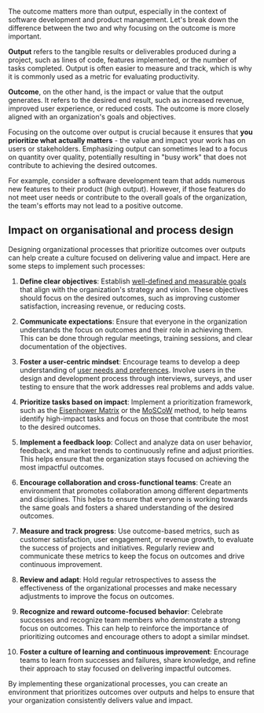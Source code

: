 The outcome matters more than output, especially in the context of software development and product management. Let's break down the difference between the two and why focusing on the outcome is more important.

**Output** refers to the tangible results or deliverables produced during a project, such as lines of code, features implemented, or the number of tasks completed. Output is often easier to measure and track, which is why it is commonly used as a metric for evaluating productivity.

**Outcome**, on the other hand, is the impact or value that the output generates. It refers to the desired end result, such as increased revenue, improved user experience, or reduced costs. The outcome is more closely aligned with an organization's goals and objectives.

Focusing on the outcome over output is crucial because it ensures that **you prioritize what actually matters** - the value and impact your work has on users or stakeholders. Emphasizing output can sometimes lead to a focus on quantity over quality, potentially resulting in "busy work" that does not contribute to achieving the desired outcomes.

For example, consider a software development team that adds numerous new features to their product (high output). However, if those features do not meet user needs or contribute to the overall goals of the organization, the team's efforts may not lead to a positive outcome.

## Impact on organisational and process design

Designing organizational processes that prioritize outcomes over outputs can help create a culture focused on delivering value and impact. Here are some steps to implement such processes:

1. **Define clear objectives**: Establish [well-defined and measurable goals](https://en.wikipedia.org/wiki/SMART_criteria) that align with the organization's strategy and vision. These objectives should focus on the desired outcomes, such as improving customer satisfaction, increasing revenue, or reducing costs.

2. **Communicate expectations**: Ensure that everyone in the organization understands the focus on outcomes and their role in achieving them. This can be done through regular meetings, training sessions, and clear documentation of the objectives.

3. **Foster a user-centric mindset**: Encourage teams to develop a deep understanding of [user needs and preferences](https://en.wikipedia.org/wiki/User-centered_design). Involve users in the design and development process through interviews, surveys, and user testing to ensure that the work addresses real problems and adds value.

4. **Prioritize tasks based on impact**: Implement a prioritization framework, such as the [Eisenhower Matrix](https://en.wikipedia.org/wiki/Time_management#The_Eisenhower_Method) or the [MoSCoW](https://en.wikipedia.org/wiki/MoSCoW_method) method, to help teams identify high-impact tasks and focus on those that contribute the most to the desired outcomes.

5. **Implement a feedback loop**: Collect and analyze data on user behavior, feedback, and market trends to continuously refine and adjust priorities. This helps ensure that the organization stays focused on achieving the most impactful outcomes.

6. **Encourage collaboration and cross-functional teams**: Create an environment that promotes collaboration among different departments and disciplines. This helps to ensure that everyone is working towards the same goals and fosters a shared understanding of the desired outcomes.

7. **Measure and track progress**: Use outcome-based metrics, such as customer satisfaction, user engagement, or revenue growth, to evaluate the success of projects and initiatives. Regularly review and communicate these metrics to keep the focus on outcomes and drive continuous improvement.

8. **Review and adapt**: Hold regular retrospectives to assess the effectiveness of the organizational processes and make necessary adjustments to improve the focus on outcomes.

9. **Recognize and reward outcome-focused behavior**: Celebrate successes and recognize team members who demonstrate a strong focus on outcomes. This can help to reinforce the importance of prioritizing outcomes and encourage others to adopt a similar mindset.

10. **Foster a culture of learning and continuous improvement**: Encourage teams to learn from successes and failures, share knowledge, and refine their approach to stay focused on delivering impactful outcomes.

By implementing these organizational processes, you can create an environment that prioritizes outcomes over outputs and helps to ensure that your organization consistently delivers value and impact.